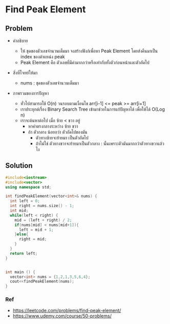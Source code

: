 # Find Peak Element

## Problem

- คำอธิบาย

  - ให้ ชุดของตัวเลขจำนวนเต็มมา จงสร้างฟังก์เพื่อหา Peak Element โดยส่งคืนมาเป็น index ของตำแหน่ง peak
  - Peak Element คือ ตัวเลขที่มีค่ามากกว่าหรือเท่ากับทั้งตัวก่อนหน้าและตัวถัดไป

- สิ่งที่โจทย์ให้มา

  - nums : ชุดของตัวเลขจำนวนเต็มมา

- ภาพรวมของการปัญหา
  - ทั่วไปสามารถใช้ O(n) วนรอบตามเงื่อนไข arr[i-1] <= peak >= arr[i+1]
  - เราประยุกต์เรื่อง Binary Search Tree เข้ามาช่วยในการแก้ปัญหาได้ เพื่อให้ได้ O(Log n)
  - เราจะค้นหาต่อไป เมื่อ ซ้าย < ขวา อยู่
    - หาค่าตรงกลางระหว่าง ซ้าย ขวา
    - ถ้า ตัวกลาง น้อยกว่า ตัวถัดไปของมัน
      - ตัวทางซ้ายจะย้ายมา เป็นตัวถัดไป
      - ถ้าไม่ใช่ ตัวทางขวาจะย้ายมาเป็นตัวกลาง : นั้นเพราะตัวมันมากกว่าตัวทางขวาแล้วไง

## Solution

```c++
#include<iostream>
#include<vector>
using namespace std;

int findPeakElement(vector<int>& nums) {
  int left = 0;
  int right = nums.size() - 1;
  int mid;
  while(left < right) {
    mid = (left + right) / 2;
    if(nums[mid] < nums[mid+1]){
      left = mid + 1;
    }else{
      right = mid;
    }
  }
  return left;
}


int main () {
  vector<int> nums = {1,2,1,3,5,6,4};
  cout<<findPeakElement(nums);
}
```

### Ref

- https://leetcode.com/problems/find-peak-element/
- https://www.udemy.com/course/50-problems/
